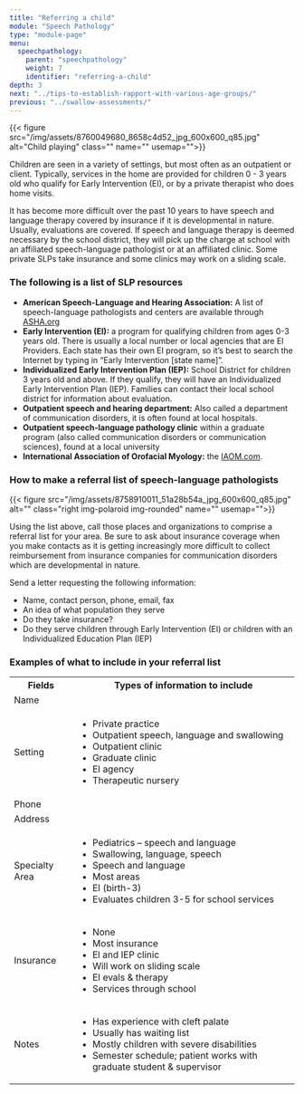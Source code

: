 ```yaml
---
title: "Referring a child"
module: "Speech Pathology"
type: "module-page"
menu:
  speechpathology:
    parent: "speechpathology"
    weight: 7
    identifier: "referring-a-child"
depth: 3
next: "../tips-to-establish-rapport-with-various-age-groups/"
previous: "../swallow-assessments/"
---
```

<div class="pageblock right img-polaroid img-rounded">
<div class="caption">
</div>
{{< figure src="/img/assets/8760049680_8658c4d52_jpg_600x600_q85.jpg" alt="Child playing" class="" name="" usemap="">}}</div><div class="pageblock"><p>Children are seen in a variety of settings, but most often as an outpatient or client. Typically, services in the home are provided for children 0 - 3 years old who qualify for Early Intervention (EI), or by a private therapist who does home visits.</p>
<p>It has become more difficult over the past 10 years to have speech and language therapy covered by insurance if it is developmental in nature. Usually, evaluations are covered. If speech and language therapy is deemed necessary by the school district, they will pick up the charge at school with an affiliated speech-language pathologist or at an affiliated clinic. Some private SLPs take insurance and some clinics may work on a sliding scale.</p><p>
</p></div><div class="pageblock"><h3>The following is a list of SLP resources</h3><ul>
<li><strong>American Speech-Language and Hearing Association:</strong> A list of speech-language pathologists and centers are available through <a href="http://asha.org/" target="_blank">ASHA.org</a></li>
<li><strong>Early Intervention (EI):</strong> a program for qualifying children from ages 0-3 years old. There is usually a local number or local agencies that are EI Providers. Each state has their own EI program, so it’s best to search the Internet by typing in “Early Intervention [state name]”.</li>
<li><strong>Individualized Early Intervention Plan (IEP):</strong> School District for children 3 years old and above. If they qualify, they will have an Individualized Early Intervention Plan (IEP). Families can contact their local school district for information about evaluation.</li>
<li><strong>Outpatient speech and hearing department:</strong> Also called a department of communication disorders, it is often found at local hospitals.</li>
<li><strong>Outpatient speech-language pathology clinic</strong> within a graduate program (also called communication disorders or communication sciences), found at a local university</li>
<li><strong>International Association of Orofacial Myology:</strong> the <a href="http://www.iaom.com/memDirectory.html" target="_blank">IAOM.com</a>.</li>
</ul>
</div><div class="pageblock"><h3>How to make a referral list of speech-language pathologists</h3><p>{{< figure src="/img/assets/8758910011_51a28b54a_jpg_600x600_q85.jpg" alt="" class="right img-polaroid img-rounded" name="" usemap="">}}</p>
<p>Using the list above, call those places and organizations to comprise a referral list for your area. Be sure to ask about insurance coverage when you make contacts as it is getting increasingly more difficult to collect reimbursement from insurance companies for communication disorders which are developmental in nature.</p>

Send a letter requesting the following information:
<ul>
<li>Name, contact person, phone, email, fax</li>
<li>An idea of what population they serve</li>
<li>Do they take insurance?</li>
<li>Do they serve children through Early Intervention (EI) or children with an Individualized Education Plan (IEP)</li>
</ul>
</div><div class="pageblock"><h3>Examples of what to include in your referral list</h3><table>
<tr>
<th>Fields</th>
<th>Types of information to include</th>
</tr><tr>
</tr><tr>
<td>Name</td>
<td> </td>
</tr>
<tr>
</tr><tr>
<td>Setting</td>
<td>
<ul>
<li>Private practice</li>
<li>Outpatient speech, language and swallowing</li>
<li>Outpatient clinic</li>
<li>Graduate clinic</li>
<li>EI agency</li>
<li>Therapeutic nursery</li>
</ul></td>
</tr>
<tr>
</tr><tr>
<td>Phone</td>
<td> </td>
</tr>
<tr>
</tr><tr>
<td>Address</td>
<td> </td>
</tr>
<tr>
</tr><tr>
<td>Specialty Area</td>
<td>
<ul>
<li>Pediatrics – speech and language</li>
<li>Swallowing, language, speech</li>
<li>Speech and language</li>
<li>Most areas</li>
<li>EI (birth-3)</li>
<li>Evaluates children 3-5 for school services</li>
</ul>
</td>
</tr>
<tr>
</tr><tr>
<td>Insurance</td>
<td>
<ul>
<li>None</li>
<li>Most insurance</li>
<li>El and IEP clinic</li>
<li>Will work on sliding scale</li>
<li>EI evals & therapy</li>
<li>Services through school</li>
</ul>
</td>
</tr>
<tr>
<td>Notes</td>
<td>
<ul>
<li>Has experience with cleft palate</li>
<li>Usually has waiting list</li>
<li>Mostly children with severe disabilities</li>
<li>Semester schedule; patient works with graduate student & supervisor</li>
</ul></td>
</tr>
</table>
</div>
